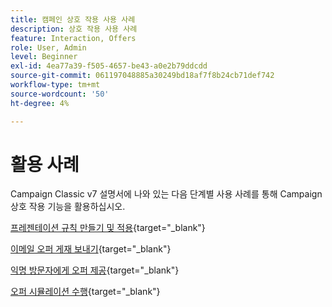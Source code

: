 ```yaml
---
title: 캠페인 상호 작용 사용 사례
description: 상호 작용 사용 사례
feature: Interaction, Offers
role: User, Admin
level: Beginner
exl-id: 4ea77a39-f505-4657-be43-a0e2b79ddcdd
source-git-commit: 061197048885a30249bd18af7f8b24cb71def742
workflow-type: tm+mt
source-wordcount: '50'
ht-degree: 4%

---
```


# 활용 사례

Campaign Classic v7 설명서에 나와 있는 다음 단계별 사용 사례를 통해 Campaign 상호 작용 기능을 활용하십시오.

[프레젠테이션 규칙 만들기 및 적용](https://experienceleague.adobe.com/docs/campaign-classic/using/managing-offers/case-study/presentation-rules.html?lang=ko){target="_blank"}

[이메일 오퍼 게재 보내기](https://experienceleague.adobe.com/docs/campaign-classic/using/managing-offers/case-study/offers-on-an-outbound-channel.html?lang=ko){target="_blank"}

[익명 방문자에게 오퍼 제공](https://experienceleague.adobe.com/docs/campaign-classic/using/managing-offers/case-study/offers-on-an-outbound-channel.html?lang=ko){target="_blank"}

[오퍼 시뮬레이션 수행](https://experienceleague.adobe.com/docs/campaign-classic/using/managing-offers/case-study/offers-on-an-outbound-channel.html?lang=ko){target="_blank"}
